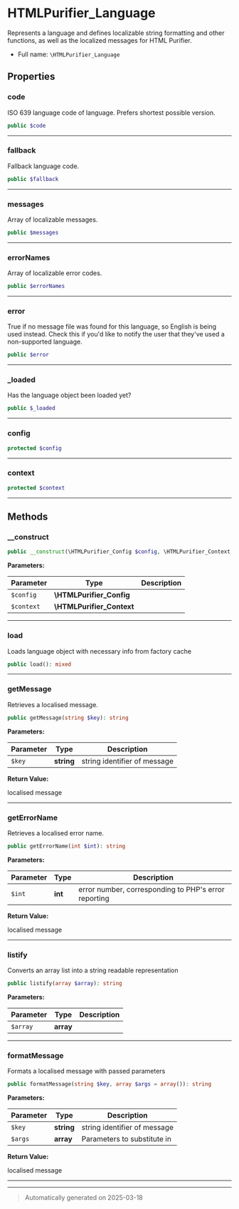 
# HTMLPurifier_Language

Represents a language and defines localizable string formatting and
other functions, as well as the localized messages for HTML Purifier.



* Full name: `\HTMLPurifier_Language`



## Properties


### code

ISO 639 language code of language. Prefers shortest possible version.

```php
public $code
```






***

### fallback

Fallback language code.

```php
public $fallback
```






***

### messages

Array of localizable messages.

```php
public $messages
```






***

### errorNames

Array of localizable error codes.

```php
public $errorNames
```






***

### error

True if no message file was found for this language, so English
is being used instead. Check this if you'd like to notify the
user that they've used a non-supported language.

```php
public $error
```






***

### _loaded

Has the language object been loaded yet?

```php
public $_loaded
```






***

### config



```php
protected $config
```






***

### context



```php
protected $context
```






***

## Methods


### __construct



```php
public __construct(\HTMLPurifier_Config $config, \HTMLPurifier_Context $context): mixed
```








**Parameters:**

| Parameter | Type | Description |
|-----------|------|-------------|
| `$config` | **\HTMLPurifier_Config** |  |
| `$context` | **\HTMLPurifier_Context** |  |





***

### load

Loads language object with necessary info from factory cache

```php
public load(): mixed
```












***

### getMessage

Retrieves a localised message.

```php
public getMessage(string $key): string
```








**Parameters:**

| Parameter | Type | Description |
|-----------|------|-------------|
| `$key` | **string** | string identifier of message |


**Return Value:**

localised message




***

### getErrorName

Retrieves a localised error name.

```php
public getErrorName(int $int): string
```








**Parameters:**

| Parameter | Type | Description |
|-----------|------|-------------|
| `$int` | **int** | error number, corresponding to PHP&#039;s error reporting |


**Return Value:**

localised message




***

### listify

Converts an array list into a string readable representation

```php
public listify(array $array): string
```








**Parameters:**

| Parameter | Type | Description |
|-----------|------|-------------|
| `$array` | **array** |  |





***

### formatMessage

Formats a localised message with passed parameters

```php
public formatMessage(string $key, array $args = array()): string
```








**Parameters:**

| Parameter | Type | Description |
|-----------|------|-------------|
| `$key` | **string** | string identifier of message |
| `$args` | **array** | Parameters to substitute in |


**Return Value:**

localised message




***


***
> Automatically generated on 2025-03-18
